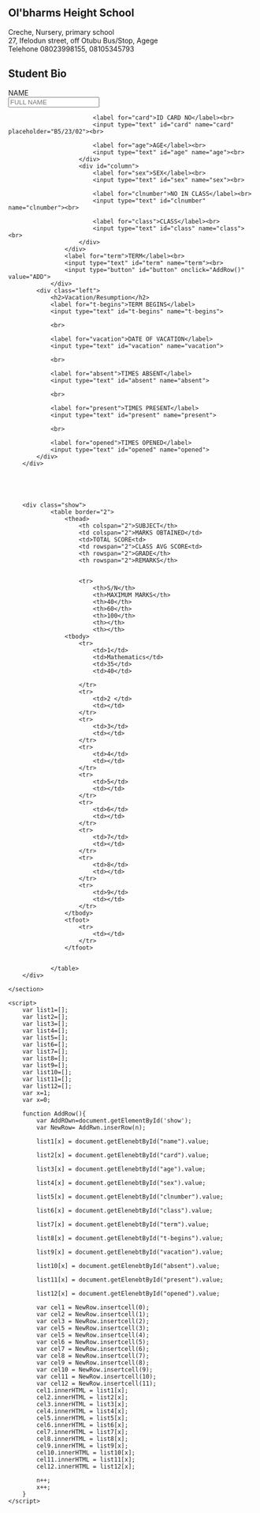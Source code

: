 <!DOCTYPE html>
<html lang="en">
<head>
    <meta charset="UTF-8">
    <meta name="viewport" content="width=device-width, initial-scale=1.0">
    <title>SCHOOL REORT CARD</title>
    <link rel="stylesheet" href="style.css">
</head>
<body>
    <section id="container">
        <h1>Ol'bharms Height School</h1>
        <p class="tob">Creche, Nursery, primary school<br> 27, Ifelodun street, off Otubu Bus/Stop, Agege<br> Telehone 08023998155, 08105345793</p>
        <div class="row">
            <div class="left">
                    <h2>Student Bio</h2>
                    <div id="row">
                        <div id="column">
                            <label for="name">NAME</label><br>
                            <input type="text" id="name" name="fname" placeholder="FULL NAME"><br>
                            
                            <label for="card">ID CARD NO</label><br>
                            <input type="text" id="card" name="card" placeholder="B5/23/02"><br>
                          
                            <label for="age">AGE</label><br>
                            <input type="text" id="age" name="age"><br>
                        </div>   
                        <div id="column">
                            <label for="sex">SEX</label><br>
                            <input type="text" id="sex" name="sex"><br>
                          
                            <label for="clnumber">NO IN CLASS</label><br>
                            <input type="text" id="clnumber" name="clnumber"><br>
                            
                            <label for="class">CLASS</label><br>
                            <input type="text" id="class" name="class"><br>
                        </div>
                    </div>
                    <label for="term">TERM</label><br>
                    <input type="text" id="term" name="term"><br>
                    <input type="button" id="button" onclick="AddRow()" value="ADD">
                </div>
            <div class="left">
                <h2>Vacation/Resumption</h2>
                <label for="t-begins">TERM BEGINS</label>
                <input type="text" id="t-begins" name="t-begins">
            
                <br>
            
                <label for="vacation">DATE OF VACATION</label>
                <input type="text" id="vacation" name="vacation">

                <br>

                <label for="absent">TIMES ABSENT</label>
                <input type="text" id="absent" name="absent">
            
                <br>
            
                <label for="present">TIMES PRESENT</label>
                <input type="text" id="present" name="present">

                <br>

                <label for="opened">TIMES OPENED</label>
                <input type="text" id="opened" name="opened">
            </div>
        </div>

       


    
        <div class="show">     
                <table border="2">
                    <thead>
                        <th colspan="2">SUBJECT</th>
                        <td colspan="2">MARKS OBTAINED</td>
                        <td>TOTAL SCORE<td>
                        <td rowspan="2">CLASS AVG SCORE<td>
                        <th rowspan="2">GRADE</th>
                        <th rowspan="2">REMARKS</th>
                    

                        <tr>
                            <th>S/N</th>
                            <th>MAXIMUM MARKS</th>
                            <th>40</th>
                            <th>60</th>
                            <th>100</th>
                            <th></th>
                            <th></th>
                    <tbody>
                        <tr>
                            <td>1</td>
                            <td>Mathematics</td>
                            <td>35</td>
                            <td>40</td>
                            
                        </tr>
                        <tr>
                            <td>2 </td>
                            <td></td>
                        </tr>
                        <tr>
                            <td>3</td>
                            <td></td>
                        </tr>
                        <tr>
                            <td>4</td>
                            <td></td>
                        </tr>
                        <tr>
                            <td>5</td>
                            <td></td>
                        </tr>
                        <tr>
                            <td>6</td>
                            <td></td>
                        </tr>
                        <tr>
                            <td>7</td>
                            <td></td>
                        </tr>
                        <tr>
                            <td>8</td>
                            <td></td>
                        </tr>
                        <tr>
                            <td>9</td>
                            <td></td>
                        </tr>
                    </tbody>
                    <tfoot>
                        <tr>
                            <td></td>
                        </tr>
                    </tfoot>
                    

                </table>
        </div>

    </section>
   
    <script>
        var list1=[];
        var list2=[];
        var list3=[];
        var list4=[];
        var list5=[];
        var list6=[];
        var list7=[];
        var list8=[];
        var list9=[];
        var list10=[];
        var list11=[];
        var list12=[];
        var x=1;
        var x=0;

        function AddRow(){
            var AddROwn=document.getElementById('show');
            var NewRow= AddRwn.inserRow(n);

            list1[x] = document.getElenebtById("name").value;

            list2[x] = document.getElenebtById("card").value;

            list3[x] = document.getElenebtById("age").value;

            list4[x] = document.getElenebtById("sex").value;

            list5[x] = document.getElenebtById("clnumber").value;

            list6[x] = document.getElenebtById("class").value;

            list7[x] = document.getElenebtById("term").value;

            list8[x] = document.getElenebtById("t-begins").value;

            list9[x] = document.getElenebtById("vacation").value;

            list10[x] = document.getElenebtById("absent").value;

            list11[x] = document.getElenebtById("present").value;

            list12[x] = document.getElenebtById("opened").value;

            var cel1 = NewRow.insertcell(0);
            var cel2 = NewRow.insertcell(1);
            var cel3 = NewRow.insertcell(2);
            var cel5 = NewRow.insertcell(3);
            var cel5 = NewRow.insertcell(4);
            var cel6 = NewRow.insertcell(5);
            var cel7 = NewRow.insertcell(6);
            var cel8 = NewRow.insertcell(7);
            var cel9 = NewRow.insertcell(8);
            var cel10 = NewRow.insertcell(9);
            var cel11 = NewRow.insertcell(10);
            var cel12 = NewRow.insertcell(11);
            cel1.innerHTML = list1[x];
            cel2.innerHTML = list2[x];
            cel3.innerHTML = list3[x];
            cel4.innerHTML = list4[x];
            cel5.innerHTML = list5[x];
            cel6.innerHTML = list6[x];
            cel7.innerHTML = list7[x];
            cel8.innerHTML = list8[x];
            cel9.innerHTML = list9[x];
            cel10.innerHTML = list10[x];
            cel11.innerHTML = list11[x];
            cel12.innerHTML = list12[x];

            n++;
            x++;
        }
    </script>
</body>
</html>
